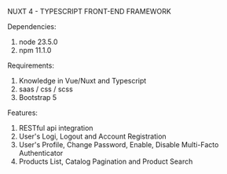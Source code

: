 NUXT 4 - TYPESCRIPT FRONT-END FRAMEWORK

Dependencies:
1. node 23.5.0
2. npm 11.1.0

Requirements:
1. Knowledge in Vue/Nuxt and Typescript
2. saas / css / scss
3. Bootstrap 5

Features:
1. RESTful api integration
2. User's Logi, Logout and Account Registration
3. User's Profile, Change Password, Enable, Disable Multi-Facto Authenticator
4. Products List, Catalog Pagination and Product Search